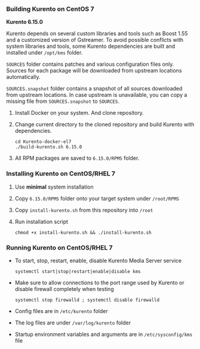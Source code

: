 ### Building Kurento on CentOS 7

**Kurento 6.15.0**

Kurento depends on several custom libraries and tools such as Boost 1.55 and a customized version of Gstreamer. To avoid possible conflicts with system libraries and tools, some Kurento dependencies are built and installed under `/opt/kms` folder.

`SOURCES` folder contains patches and various configuration files only. Sources for each package will be downloaded from upstream locations automatically.

`SOURCES.snapshot` folder contains a snapshot of all sources downloaded from upstream locations. In case upstream is unavailable, you can copy a missing file from `SOURCES.snapshot` to `SOURCES`.

1. Install Docker on your system. And clone repository.

2. Change current directory to the cloned repository and build Kurento with dependencies.

	```
	cd Kurento-docker-el7
	./build-kurento.sh 6.15.0
	```

3. All RPM packages are saved to `6.15.0/RPMS` folder.

### Installing Kurento on CentOS/RHEL 7

1. Use **minimal** system installation

2. Copy `6.15.0/RPMS` folder onto your target system under `/root/RPMS`

3. Copy `install-kurento.sh` from this repository into `/root`

4. Run installation script

	```
	chmod +x install-kurento.sh && ./install-kurento.sh
	```

### Running Kurento on CentOS/RHEL 7

* To start, stop, restart, enable, disable Kurento Media Server service

	```
	systemctl start|stop|restart|enable|disable kms
	```

* Make sure to allow connections to the port range used by Kurento or disable firewall completely when testing

	```
	systemctl stop firewalld ; systemctl disable firewalld
	```

* Config files are in `/etc/kurento` folder

* The log files are under `/var/log/kurento` folder

* Startup environment variables and arguments are in `/etc/sysconfig/kms` file

